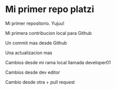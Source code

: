 # Mi primer repo platzi

Mi primer repositorio. Yujuu!

Mi primera contribucion local para Github

Un commit mas desde Github

Una actualizacion mas

Cambios desde mi rama local llamada developer01

Cambios desde dev editor

Cambio desde otra + pull request
